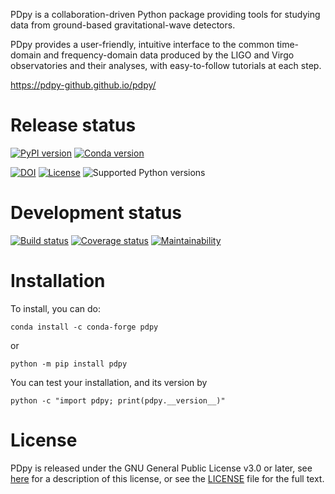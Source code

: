 PDpy is a collaboration-driven Python package providing tools for
studying data from ground-based gravitational-wave detectors.

PDpy provides a user-friendly, intuitive interface to the common
time-domain and frequency-domain data produced by the LIGO and Virgo
observatories and their analyses, with easy-to-follow tutorials at each
step.

<https://pdpy-github.github.io/pdpy/>

# Release status

[![PyPI version](https://badge.fury.io/py/pdpy.svg)](http://badge.fury.io/py/pdpy)
[![Conda version](https://img.shields.io/conda/vn/conda-forge/pdpy.svg)](https://anaconda.org/conda-forge/pdpy/)

[![DOI](https://zenodo.org/badge/9979119.svg)](https://zenodo.org/badge/latestdoi/9979119)
[![License](https://img.shields.io/pypi/l/pdpy.svg)](https://choosealicense.com/licenses/gpl-3.0/)
![Supported Python versions](https://img.shields.io/pypi/pyversions/pdpy.svg)

# Development status

[![Build status](https://github.com/pdpy-github/pdpy/actions/workflows/build.yml/badge.svg?branch=main)](https://github.com/pdpy/pdpy/actions?query=branch%3Amain)
[![Coverage status](https://codecov.io/gh/pdpy/pdpy/branch/main/graph/badge.svg)](https://codecov.io/gh/pdpy/pdpy)
[![Maintainability](https://api.codeclimate.com/v1/badges/2cf14445b3e070133745/maintainability)](https://codeclimate.com/github/pdpy-github/pdpy/maintainability)

# Installation

To install, you can do:

```
conda install -c conda-forge pdpy
```

or

```
python -m pip install pdpy
```

You can test your installation, and its version by

```
python -c "import pdpy; print(pdpy.__version__)"
```

# License

PDpy is released under the GNU General Public License v3.0 or later, see [here](https://choosealicense.com/licenses/gpl-3.0/) for a description of this license, or see the [LICENSE](https://github.com/pdpy-github/pdpy/blob/main/LICENSE) file for the full text.
